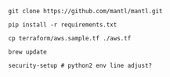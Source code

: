 
```
git clone https://github.com/mantl/mantl.git
```
```
pip install -r requirements.txt
```
```
cp terraform/aws.sample.tf ./aws.tf
```
```
brew update
```
```
security-setup # python2 env line adjust?
```
